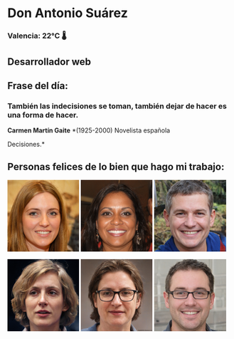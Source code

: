 # Don Antonio Suárez
### Valencia:  22°C 🌡️
## Desarrollador web
## Frase del día:
<!-- START QUOTE -->
### También las indecisiones se toman, también dejar de hacer es una forma de hacer.
**Carmen Martín Gaite** *(1925-2000) Novelista española


Decisiones.*
<!-- END QUOTE -->






## Personas felices de lo bien que hago mi trabajo:

<p float="left">
  <img src="src/image_0.png" width="32%" />
  <img src="src/image_1.png" width="32%" /> 
  <img src="src/image_2.png" width="32%" />
</p>
<p float="left">
  <img src="src/image_3.png" width="32%" />
  <img src="src/image_4.png" width="32%" /> 
  <img src="src/image_5.png" width="32%" />
</p>
